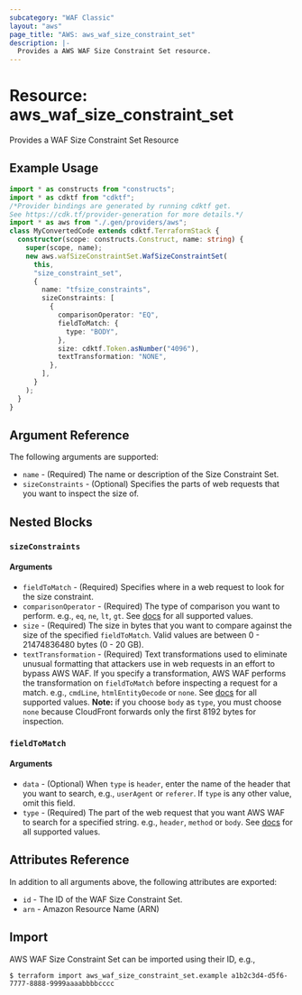 ```yaml
---
subcategory: "WAF Classic"
layout: "aws"
page_title: "AWS: aws_waf_size_constraint_set"
description: |-
  Provides a AWS WAF Size Constraint Set resource.
---
```


# Resource: aws_waf_size_constraint_set

Provides a WAF Size Constraint Set Resource

## Example Usage

```typescript
import * as constructs from "constructs";
import * as cdktf from "cdktf";
/*Provider bindings are generated by running cdktf get.
See https://cdk.tf/provider-generation for more details.*/
import * as aws from "./.gen/providers/aws";
class MyConvertedCode extends cdktf.TerraformStack {
  constructor(scope: constructs.Construct, name: string) {
    super(scope, name);
    new aws.wafSizeConstraintSet.WafSizeConstraintSet(
      this,
      "size_constraint_set",
      {
        name: "tfsize_constraints",
        sizeConstraints: [
          {
            comparisonOperator: "EQ",
            fieldToMatch: {
              type: "BODY",
            },
            size: cdktf.Token.asNumber("4096"),
            textTransformation: "NONE",
          },
        ],
      }
    );
  }
}

```

## Argument Reference

The following arguments are supported:

* `name` - (Required) The name or description of the Size Constraint Set.
* `sizeConstraints` - (Optional) Specifies the parts of web requests that you want to inspect the size of.

## Nested Blocks

### `sizeConstraints`

#### Arguments

* `fieldToMatch` - (Required) Specifies where in a web request to look for the size constraint.
* `comparisonOperator` - (Required) The type of comparison you want to perform.
  e.g., `eq`, `ne`, `lt`, `gt`.
  See [docs](https://docs.aws.amazon.com/waf/latest/APIReference/API_wafRegional_SizeConstraint.html) for all supported values.
* `size` - (Required) The size in bytes that you want to compare against the size of the specified `fieldToMatch`.
  Valid values are between 0 - 21474836480 bytes (0 - 20 GB).
* `textTransformation` - (Required) Text transformations used to eliminate unusual formatting that attackers use in web requests in an effort to bypass AWS WAF.
  If you specify a transformation, AWS WAF performs the transformation on `fieldToMatch` before inspecting a request for a match.
  e.g., `cmdLine`, `htmlEntityDecode` or `none`.
  See [docs](http://docs.aws.amazon.com/waf/latest/APIReference/API_SizeConstraint.html#WAF-Type-SizeConstraint-TextTransformation)
  for all supported values.
  **Note:** if you choose `body` as `type`, you must choose `none` because CloudFront forwards only the first 8192 bytes for inspection.

### `fieldToMatch`

#### Arguments

* `data` - (Optional) When `type` is `header`, enter the name of the header that you want to search, e.g., `userAgent` or `referer`.
  If `type` is any other value, omit this field.
* `type` - (Required) The part of the web request that you want AWS WAF to search for a specified string.
  e.g., `header`, `method` or `body`.
  See [docs](http://docs.aws.amazon.com/waf/latest/APIReference/API_FieldToMatch.html)
  for all supported values.

## Attributes Reference

In addition to all arguments above, the following attributes are exported:

* `id` - The ID of the WAF Size Constraint Set.
* `arn` - Amazon Resource Name (ARN)

## Import

AWS WAF Size Constraint Set can be imported using their ID, e.g.,

```
$ terraform import aws_waf_size_constraint_set.example a1b2c3d4-d5f6-7777-8888-9999aaaabbbbcccc
```

<!-- cache-key: cdktf-0.17.0-pre.15 input-58aa9d4141d15a1b639cfda0d23841be93229528860db5697f1498793f521b1d -->
